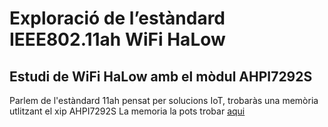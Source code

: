 # Exploració de l’estàndard IEEE802.11ah WiFi HaLow
## Estudi de WiFi HaLow amb el mòdul AHPI7292S
Parlem de l'estàndard 11ah pensat per solucions IoT, trobaràs una memòria utlitzant el xip AHPI7292S
La memoria la pots trobar [aqui](Memoria11ah.pdf)

